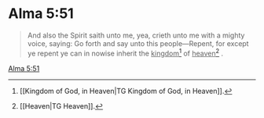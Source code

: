 # Alma 5:51

> And also the Spirit saith unto me, yea, crieth unto me with a mighty voice, saying: Go forth and say unto this people—Repent, for except ye repent ye can in nowise inherit the <u>kingdom</u>[^a] of <u>heaven</u>[^b] .

[Alma 5:51](https://www.churchofjesuschrist.org/study/scriptures/bofm/alma/5?lang=eng&id=p51#p51)


[^a]: [[Kingdom of God, in Heaven|TG Kingdom of God, in Heaven]].  
[^b]: [[Heaven|TG Heaven]].  
